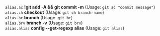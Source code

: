 `alias.ac` **!git add -A && git commit -m** (Usage: `git ac "commit message"`)<br />
`alias.ch` **checkout** (Usage: `git ch branch-name`)<br />
`alias.br` **branch** (Usage: `git br`)<br />
`alias.brv` **branch -v** (Usage: `git brv`)<br />
`alias.alias` **config --get-regexp alias** (Usage: `git alias`)<br />